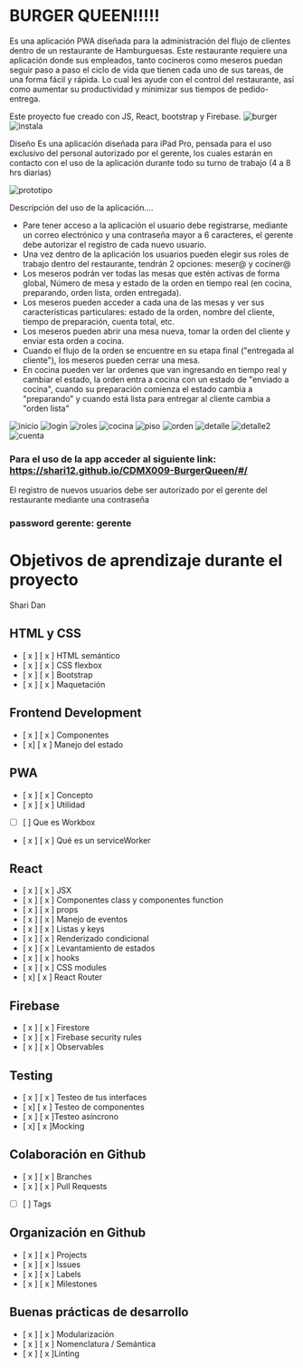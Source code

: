 # BURGER QUEEN!!!!!

Es una aplicación PWA diseñada para la administración del flujo de clientes dentro de un restaurante de Hamburguesas.
Este restaurante requiere una aplicación donde sus empleados, tanto cocineros como meseros puedan seguir paso a paso el ciclo de vida que tienen cada uno de sus tareas, de una forma fácil y rápida. Lo cual les ayude con el control del restaurante, así como aumentar su productividad y minimizar sus tiempos de pedido-entrega.

Este proyecto fue creado con JS, React, bootstrap y Firebase. 
![burger](imgReadme/burger.png)
![instala](imgReadme/bqInsta.png)


Diseño
Es una aplicación diseñada para iPad Pro, pensada para el uso exclusivo del personal autorizado por el gerente, los cuales estarán en contacto con el uso de la aplicación durante todo su turno de trabajo (4 a 8 hrs diarias)

![prototipo](imgReadme/prototipoFinal.png)

Descripción del uso de la aplicación....

* Pare tener acceso a la aplicación el usuario debe registrarse, mediante un correo electrónico y una contraseña mayor a 6 caracteres, el gerente debe autorizar el registro de cada nuevo usuario.
* Una vez dentro de la aplicación los usuarios pueden elegir sus roles de trabajo dentro del restaurante, tendrán 2 opciones: meser@ y cociner@ 
* Los meseros podrán ver todas las mesas que estén activas de forma global, Número de mesa y estado de la orden en tiempo real (en cocina, preparando, orden lista, orden entregada).
* Los meseros pueden acceder a cada una de las mesas y ver sus características particulares: estado de la orden, nombre del cliente, tiempo de preparación, cuenta total, etc.
* Los meseros pueden abrir una mesa nueva, tomar la orden del cliente y enviar esta orden a cocina.
* Cuando el flujo de la orden se encuentre en su etapa final ("entregada al cliente"), los meseros pueden cerrar una mesa.
* En cocina pueden ver lar ordenes que van ingresando en tiempo real y cambiar el estado, la orden entra a cocina con un estado de "enviado a cocina", cuando su preparación comienza el estado cambia a "preparando" y cuando está lista para entregar al cliente cambia a "orden lista" 

![inicio](imgReadme/bqInicio.png)
![login](imgReadme/bqLogin.png)
![roles](imgReadme/bqRoles.png)
![cocina](imgReadme/bqCocina.png)
![piso](imgReadme/bqPiso.png)
![orden](imgReadme/bqOrden.png)
![detalle](imgReadme/bqDetalle.png)
![detalle2](imgReadme/bqDetalle2.png)
![cuenta](imgReadme/bqCuenta.png)

### Para el uso de la app acceder al siguiente link: https://shari12.github.io/CDMX009-BurgerQueen/#/

El registro de nuevos usuarios debe ser autorizado por el gerente del restaurante mediante una contraseña 
### password  gerente: gerente 


# Objetivos de aprendizaje durante el proyecto 

Shari Dan

## HTML y CSS
- [ x ] [ x ] HTML semántico
- [ x ] [ x ] CSS flexbox
- [ x ] [ x ] Bootstrap
- [ x ] [ x ] Maquetación
## Frontend Development
- [ x ] [ x ] Componentes
- [ x] [ x ] Manejo del estado
## PWA
- [ x ] [ x ] Concepto
- [ x ] [ x ] Utilidad
- [  ] [  ] Que es Workbox
- [ x ] [ x ] Qué es un serviceWorker
## React
- [ x ] [ x ] JSX
- [ x ] [ x ] Componentes class y componentes function
- [ x ] [ x ] props
- [ x ] [ x ] Manejo de eventos
- [ x ] [ x ] Listas y keys
- [ x ] [ x ] Renderizado condicional
- [ x ] [ x ] Levantamiento de estados
- [ x ] [ x ] hooks
- [ x ] [ x ] CSS modules
- [ x] [ x ] React Router
## Firebase
- [ x ] [ x ] Firestore
- [ x ] [ x ] Firebase security rules
- [ x ] [ x ] Observables
## Testing
- [ x ] [ x ] Testeo de tus interfaces
- [ x] [ x ] Testeo de componentes
-  [ x  ] [ x ]Testeo asíncrono
-  [  x] [ x ]Mocking
## Colaboración en Github
- [ x ] [ x ] Branches
- [ x ] [ x ] Pull Requests
- [   ] [   ] Tags
## Organización en Github
- [ x ] [ x ] Projects
- [ x ] [ x ] Issues
- [ x ] [ x ] Labels
- [ x ] [ x ] Milestones
## Buenas prácticas de desarrollo
- [ x ] [ x ] Modularización
- [ x ] [ x ] Nomenclatura / Semántica
- [ x ] [ x ]Linting
